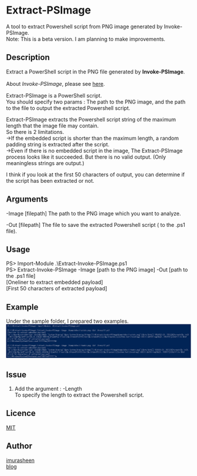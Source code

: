 # Extract-PSImage
A tool to extract Powershell script from PNG image generated by Invoke-PSImage.  
Note: This is a beta version. I am planning to make improvements. 

## Description
Extract a PowerShell script in the PNG file generated by **Invoke-PSImage**.  

About *Invoke-PSImage*, please see [here](https://github.com/peewpw/Invoke-PSImage). 　

Extract-PSImage is a PowerShell script.   
You should specify two params : The path to the PNG image, and the path to the file to output the extracted Powershell script.  

Extract-PSImage extracts the Powershell script string of the maximum length that the image file may contain.  
So there is 2 limitations.  
->If the embedded script is shorter than the maximum length, a random padding string is extracted after the script.  
->Even if there is no embedded script in the image, The Extract-PSImage process looks like it succeeded. But there is no valid output.
 (Only meaningless strings are output.)

I think if you look at the first 50 characters of output, you can determine if the script has been extracted or not.

## Arguments
-Image [filepath] The path to the PNG image which you want to analyze.

-Out [filepath] The file to save the extracted Powershell script ( to the .ps1 file).

## Usage
PS> Import-Module .\Extract-Invoke-PSImage.ps1  
PS> Extract-Invoke-PSImage -Image [path to the PNG image] -Out [path to the .ps1 file]  
[Oneliner to extract embedded payload]  
[First 50 characters of extracted payload]  

## Example
Under the sample folder, I prepared two examples.
![Extracting payload](https://github.com/imurasheen/Extract-PSImage/blob/master/extract_payload.png)

## Issue
1. Add the argument : -Length  
To specify the length to extract the Powershell script.  

## Licence
[MIT](https://github.com/tcnksm/tool/blob/master/LICENCE)

## Author
[imurasheen](https://github.com/imurasheen)  
[blog](https://imurasheen.hatenablog.com/)  
